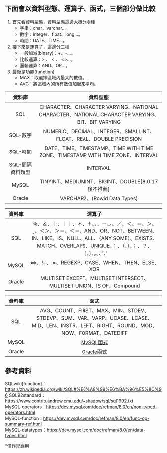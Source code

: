 ## 下面會以資料型態、運算子、函式，三個部分做比較  
1. 首先看資料型態，資料型態這邊大概分兩種  
   * 字串：char、varchar...。  
   * 數字：integer、float、long...。  
   * 時間：DATE、TIME...。  
2. 接下來是運算子，這邊分三種  
   * 一般加減(binary)：+、-...。  
   * 比較運算：> 、 < 、 <>...。  
   * 邏輯運算：AND、OR...。  
3. 最後是功能(function)　
   * MAX：取選擇區域內最大的數值。　　
   * AVG：將區域內的所有數值加起來平均。　　
   
|    資料庫   |   資料型態  |
|:----------:|:-----------:|
|     SQL    |CHARACTER、CHARACTER VARYING、NATIONAL CHARACTER、NATIONAL CHARACTER VARYING、BIT、BIT VARYING|
|  SQL-數字  |NUMERIC、DECIMAL、INTEGER、SMALLINT、FLOAT、REAL、DOUBLE PRECISION|
|  SQL-時間  |DATE、TIME、TIMESTAMP、TIME WITH TIME ZONE、TIMESTAMP WITH TIME ZONE、INTERVAL|
|SQL-間隔資料類型|INTERVAL|
|    MySQL   |TINYINT、MEDIUMINT、BIGINT、DOUBLE[8.0.17後不推薦]|
|   Oracle   |VARCHAR2、(Rowid Data Types)|  

|    資料庫   |    運算子   |
|:----------:|:-----------:|
|     SQL    |％、＆、｜、｜｜、＊、＋、，、－、。、／、＜、＝、＞、ˍ、＜＞、＞＝、＜＝、AND、OR、NOT、BETWEEN、IN、LIKE、IS、NULL、ALL、（ANY SOME）、EXISTS、MATCH、OVERLAPS、UNIQUE、：、（、）、；、？、〔、〕、。。、”、’|
|    MySQL   |<=>、!=、:=、REGEXP、CASE、WHEN、THEN、ELSE、XOR|
|   Oracle   |MULTISET EXCEPT、MULTISET INTERSECT、MULTISET UNION、IS OF、Compound|  

|    資料庫   |    函式   |
|:----------:|:-----------:|
|     SQL    |AVG、COUNT、FIRST、MAX、MIN、STDEV、STDEVP、SUM、VAR、VARP、UCASE、LCASE、MID、LEN、INSTR、LEFT、RIGHT、ROUND、MOD、NOW、FORMAT、DATEDIFF|
|    MySQL   |[MySQL函式](https://dev.mysql.com/doc/refman/8.0/en/func-op-summary-ref.html)|
|   Oracle   |[Oracle函式](https://docs.oracle.com/en/database/oracle/oracle-database/19/sqlrf/Functions.html#GUID-D079EFD3-C683-441F-977E-2C9503089982)|  



## 參考資料  
SQLwiki[function]：https://zh.wikipedia.org/wiki/SQL#%E6%A8%99%E6%BA%96%E5%8C%96
SQL92standard：https://www.contrib.andrew.cmu.edu/~shadow/sql/sql1992.txt  
MySQL-operators：https://dev.mysql.com/doc/refman/8.0/en/non-typed-operators.html  
MySQL-function：https://dev.mysql.com/doc/refman/8.0/en/func-op-summary-ref.html  
MySQL-datatypes：https://dev.mysql.com/doc/refman/8.0/en/data-types.html  


*僅作紀錄用
